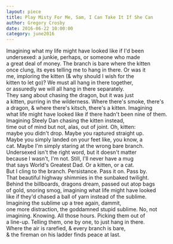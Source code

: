 ```yaml
---
layout: piece
title: Play Misty For Me, Sam, I Can Take It If She Can
author: Gregory Crosby
date: 2016-06-22 10:00:00
category: june2016
---
```

Imagining what my life might have looked like if I'd been<br>
undersexed: a junkie, perhaps, or someone who made<br>
a great deal of money. The branch is bare where the kitten<br>
once clung, its eyes telling me to hang in there. Or was it<br>
me, imploring the kitten (& why should I wish for the<br>
kitten to let go)? We must all hang in there together, <br>
or assuredly we will all hang in there separately. <br>
They sang about chasing the dragon, but it was just <br>
a kitten, purring in the wilderness. Where there's smoke, there's <br>
a dragon, & where there's kitsch, there's a kitten. Imagining <br>
what life might have looked like if there hadn't been nine of them.<br>
Imagining Steely Dan chasing the kitten instead,<br>
time out of mind but not, alas, out of joint. Oh, kitten:<br>
maybe you didn't drop. Maybe you raptured straight up. <br>
Maybe you simply landed on your feet like, you know, a<br>
cat. Maybe I'm simply staring at the wrong bare branch. <br>
Undersexed isn't the right word, but it doesn't matter<br>
because I wasn't, I'm not. Still, I'll never have a mug<br>
that says World's Greatest Dad. Or a kitten, or a cat.<br>
But I cling to the branch.  Persistance. Pass it on. Pass by. <br>
That beautiful highway shimmies in the sunbaked twilight.<br>
Behind the billboards, dragons dream, passed out atop bags <br>
of gold, snoring smog, imagining what life might have looked <br>
like if they'd chased a ball of yarn instead of the sublime. <br>
Imagining the sublime up a tree again, dammit,<br>
one more distraction, the goddamned stupid sublime. No, not <br>
imagining. Knowing. All those hours. Picking them out of<br>
a line-up. Telling them, one by one, to just hang in there. <br>
Where the air is rarefied, & every branch is bare,<br>
& the fireman on his ladder finds peace at last.<br>